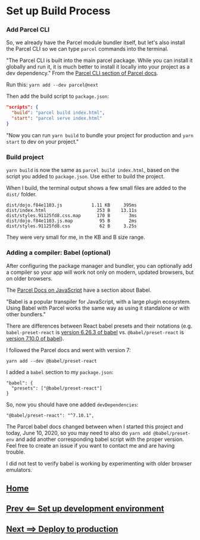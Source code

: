 # Set up Build Process

### Add Parcel CLI

So, we already have the Parcel module bundler itself, but let's also install the Parcel CLI so we can type `parcel` commands into the terminal.

"The Parcel CLI is built into the main parcel package. While you can install it globally and run it, it is much better to install it locally into your project as a dev dependency." From the [Parcel CLI section of Parcel docs](https://github.com/parcel-bundler/parcel).

Run this: `yarn add --dev parcel@next`

Then add the build script to `package.json`:
```json
"scripts": {
  "build": "parcel build index.html",
  "start": "parcel serve index.html"
}
```

"Now you can run `yarn build` to bundle your project for production and `yarn start` to dev on your project."

### Build project

`yarn build` is now the same as `parcel build index.html`, based on the script you added to `package.json`. Use either to build the project.

When I build, the terminal output shows a few small files are added to the `dist/` folder.

```
dist/dojo.f84e1103.js           1.11 KB     395ms
dist/index.html                   253 B    13.11s
dist/styles.91125fd8.css.map      170 B       3ms
dist/dojo.f84e1103.js.map          95 B       2ms
dist/styles.91125fd8.css           62 B     3.25s
```

They were very small for me, in the KB and B size range.


### Adding a compiler: Babel (optional)

After configuring the package manager and bundler, you can optionally add a compiler so your app will work not only on modern, updated browsers, but on older browsers.

The [Parcel Docs on JavaScript](https://parceljs.org/javascript.html
) have a section about Babel.

"Babel is a popular transpiler for JavaScript, with a large plugin ecosystem. Using Babel with Parcel works the same way as using it standalone or with other bundlers."

There are differences between React babel presets and their notations (e.g. `babel-preset-react` is [version 6.26.3 of babel](https://babeljs.io/docs/en/6.26.3/babel-preset-react) vs. `@babel/preset-react` is [version 7.10.0 of babel](https://babeljs.io/docs/en/babel-preset-react)).

I followed the Parcel docs and went with version 7:

`yarn add --dev @babel/preset-react`

I added a `babel` section to my `package.json`:
```
"babel": {
  "presets": ["@babel/preset-react"]
}
```
So, now you should have one added `devDependencies`:
```
"@babel/preset-react": "^7.10.1",
```

The Parcel babel docs changed between when I started this project and today, June 10, 2020, so you may need to also do `yarn add @babel/preset-env` and add another corresponding babel script with the proper version. Feel free to create an issue if you want to contact me and are having trouble.

I did not test to verify babel is working by experimenting with older browser emulators. 

## [Home](./../README.md)
## [Prev <== Set up development environment](./dev.md)
## [Next ==> Deploy to production](./deploy.md)
